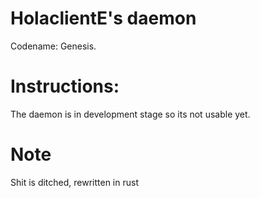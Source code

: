 # HolaclientE's daemon 
Codename: Genesis.

# Instructions:
The daemon is in development stage so its not usable yet.

# Note
Shit is ditched, rewritten in rust